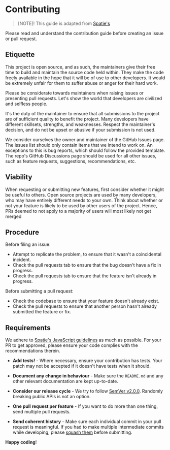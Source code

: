 # Contributing

> [NOTE]!
> This guide is adapted from [Spatie's](https://spatie.be/guidelines)

Please read and understand the contribution guide before creating an issue or pull request.

## Etiquette

This project is open source, and as such, the maintainers give their free time to build and maintain the source code
held within. They make the code freely available in the hope that it will be of use to other developers. It would be
extremely unfair for them to suffer abuse or anger for their hard work.

Please be considerate towards maintainers when raising issues or presenting pull requests. Let's show the
world that developers are civilized and selfless people.

It's the duty of the maintainer to ensure that all submissions to the project are of sufficient
quality to benefit the project. Many developers have different skillsets, strengths, and weaknesses. Respect the maintainer's decision, and do not be upset or abusive if your submission is not used.

We consider ourselves the owner and maintainer of the GitHub Issues page. The issues list should only contain items that we intend to work on. An exceptions to this is bug reports, which should follow the provided template.
The repo's GitHub Discussions page should be used for all other issues, such as feature requests, suggestions, recommendations, etc.

## Viability

When requesting or submitting new features, first consider whether it might be useful to others. Open
source projects are used by many developers, who may have entirely different needs to your own. Think about
whether or not your feature is likely to be used by other users of the project. Hence, PRs deemed to not apply to a majority of users will most likely not get merged

## Procedure

Before filing an issue:

- Attempt to replicate the problem, to ensure that it wasn't a coincidental incident.
- Check the pull requests tab to ensure that the bug doesn't have a fix in progress.
- Check the pull requests tab to ensure that the feature isn't already in progress.

Before submitting a pull request:

- Check the codebase to ensure that your feature doesn't already exist.
- Check the pull requests to ensure that another person hasn't already submitted the feature or fix.

## Requirements

We adhere to [Spatie's JavaScript guidelines](https://spatie.be/guidelines/javascript) as much as possible. For your PR to get approved, please ensure your code complies with the recommendations therein.

- **Add tests!** - Where necessary, ensure your contribution has tests. Your patch may not be accepted if it doesn't have tests when it should.

- **Document any change in behaviour** - Make sure the `README.md` and any other relevant documentation are kept up-to-date.

- **Consider our release cycle** - We try to follow [SemVer v2.0.0](http://semver.org/). Randomly breaking public APIs is not an option.

- **One pull request per feature** - If you want to do more than one thing, send multiple pull requests.

- **Send coherent history** - Make sure each individual commit in your pull request is meaningful. If you had to make multiple intermediate commits while developing, please [squash them](http://www.git-scm.com/book/en/v2/Git-Tools-Rewriting-History#Changing-Multiple-Commit-Messages) before submitting.

**Happy coding**!

